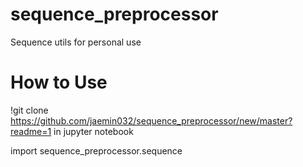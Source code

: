 # sequence_preprocessor
Sequence utils for personal use


# How to Use
!git clone https://github.com/jaemin032/sequence_preprocessor/new/master?readme=1 in jupyter notebook

import sequence_preprocessor.sequence
